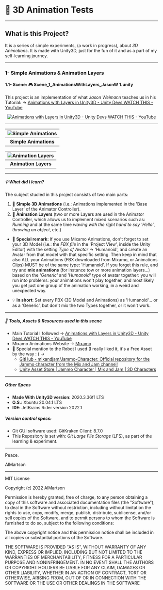 # :movie_camera: 3D Animation Tests

---

## What is this Project?

It is a series of simple experiments, (a work in progress), about *3D Animations*. It is made with Unity3D, just for the fun of it and as a part of my self-learning journey.

---

### 1- Simple Animations & Animation Layers 


#### 1.1- Scene: :video_game: **Scene_1_AnimationsWithLayers_JasonW 1.unity**


This project is an implementation of what *Jason Weimann* teaches us in his Tutorial:   ->    [Animations with Layers in Unity3D - Unity Devs WATCH THIS - YouTube](https://www.youtube.com/watch?v=Qwy3rEDXqxA&list=PLB5_EOMkLx_VpmokLusiftsmI1s9Cy_pO)

<div align="center">

[![Animations with Layers in Unity3D - Unity Devs WATCH THIS - YouTube](https://img.youtube.com/vi/Qwy3rEDXqxA/0.jpg)](https://www.youtube.com/watch?v=Qwy3rEDXqxA "Animations with Layers in Unity3D - Unity Devs WATCH THIS - YouTube")

</div>

---

<div align="center">

| ![Simple Animations](./MediaForTheReadme/GIFs/Video3DAnimationsCropped_GIF_1_Maria_SimpleAnimations_1.gif) |
|:--:|
| <b>Simple Animations</b>|

</div>


<div align="center">

| ![Animation Layers](./MediaForTheReadme/GIFs/Video3DAnimationsCropped_GIF_2_JammoRobot_AnimationLayers_2.gif) |
|:--:|
| <b>Animation Layers</b>|

</div>

---

##### :bulb: What did I learn?

The subject studied in this project consists of two main parts:

1. :low_brightness: **Simple 3D Animations** (i.e.: Animations implemented in the 'Base Layer' of the Animator Controller).
2. :low_brightness: **Animation Layers** (two or more Layers are used in the Animator Controller, which allows us to implement mixed scenarios such as: *Running* and at the same time  *waving with the right hand to say 'Hello'*, *throwing an object*, etc.)

* :low_brightness: **Special remark:** If you use Mixamo Animations, don't forget to set your 3D Model (i.e.: the *FBX file* in the 'Project View', inside the Unity Editor) with the setting *Type of Avatar*   ->   'Humanoid', and create an Avatar from that model with that  specific setting. Then keep in mind that also ALL your Animations (FBX downloaded from Mixamo, or Animations Clips) MUST be of the same type: 'Humanoid'. If you forget this rule, and try and **mix animations** (for instance tow or more animation layers...) based on the *'Generic'* and *'Humanoid'* type of avatar together: you will run into problems: your animations won't play together, and most likely you get just one group of the animation working, in a weird and unexpected way.

* :bulb: **In short**: Set every FBX (3D Model and Animations) as 'Humanoid'... or as a 'Generic', but don't mix the two Types together, or it won't work.

---

##### :dvd: Tools, Assets & Resources used in this scene

* Main Tutorial I followed   ->   [Animations with Layers in Unity3D - Unity Devs WATCH THIS - YouTube](https://www.youtube.com/watch?v=Qwy3rEDXqxA&list=PLB5_EOMkLx_VpmokLusiftsmI1s9Cy_pO)
* Mixamo Animations Website   ->  [Mixamo](https://www.mixamo.com/)
* :robot: Special mention to the Robot I used (I really liked it, it's a Free Asset by the way : )   ->   
    * [GitHub - mixandjam/Jammo-Character: Official repository for the Jammo character from the Mix and Jam channel!](https://github.com/mixandjam/Jammo-Character)
    * [Unity Asset Store | Jammo Character | Mix and Jam | 3D Characters](https://assetstore.unity.com/packages/3d/characters/jammo-character-mix-and-jam-158456)


---


##### Other Specs


* **Made With Unity3D version**: 2020.3.36f1 LTS
* **O.S.**: Xbuntu 20.04.1 LTS
* **IDE**: JetBrains Rider version 2022.1


##### Version control specs: 

* Git GUI software used: GitKraken Client: 8.7.0
* This Repository is set with: *Git Large File Storage* (LFS), as part of the learning & experiment.


---

Peace.

AlMartson

********************************

MIT License

Copyright (c) 2022 AlMartson

Permission is hereby granted, free of charge, to any person obtaining a copy of this software and associated documentation files (the "Software"), to deal in the Software without restriction, including without limitation the rights to use, copy, modify, merge, publish, distribute, sublicense, and/or sell copies of the Software, and to permit persons to whom the Software is furnished to do so, subject to the following conditions:

The above copyright notice and this permission notice shall be included in all copies or substantial portions of the Software.

THE SOFTWARE IS PROVIDED "AS IS", WITHOUT WARRANTY OF ANY KIND, EXPRESS OR IMPLIED, INCLUDING BUT NOT LIMITED TO THE WARRANTIES OF MERCHANTABILITY, FITNESS FOR A PARTICULAR PURPOSE AND NONINFRINGEMENT. IN NO EVENT SHALL THE AUTHORS OR COPYRIGHT HOLDERS BE LIABLE FOR ANY CLAIM, DAMAGES OR OTHER LIABILITY, WHETHER IN AN ACTION OF CONTRACT, TORT OR OTHERWISE, ARISING FROM, OUT OF OR IN CONNECTION WITH THE SOFTWARE OR THE USE OR OTHER DEALINGS IN THE SOFTWARE
